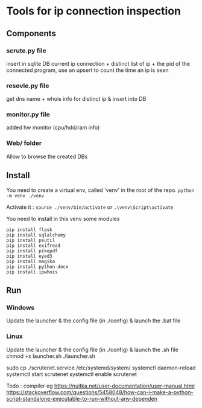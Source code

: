 # Tools for ip connection inspection

## Components
### scrute.py file
insert in sqlite DB current ip connection + distinct list of ip + the pid of the connected program, use an upsert to count the time an ip is seen

### resovle.py file
get dns name + whois info for distinct ip & insert into DB

### monitor.py file
added hw monitor (cpu/hdd/ram info)

### Web/ folder
Allow to browse the created DBs

## Install

You need to create a virtual env, called 'venv' in the root of the repo.
`python -m venv ./venv `

Activate it :
`source ./venv/bin/activate`
or
`.\venv\Script\activate`

You need to install in this venv some modules

```
pip install flask
pip install sqlalchemy
pip install psutil
pip install exifread
pip install pikepdf
pip install eyed3
pip install magika
pip install python-docx
pip install ipwhois
```


## Run

### Windows
Update the launcher & the config file (in ./config) & launch the .bat file

### Linux

Update the launcher & the config file (in ./config) & launch the .sh file
chmod +x launcher.sh
./launcher.sh

sudo cp ./scrutenet.service /etc/systemd/system/
systemctl daemon-reload
systemctl start scrutenet
systemctl enable scrutenet

Todo : compiler eg https://nuitka.net/user-documentation/user-manual.html
https://stackoverflow.com/questions/5458048/how-can-i-make-a-python-script-standalone-executable-to-run-without-any-dependen
